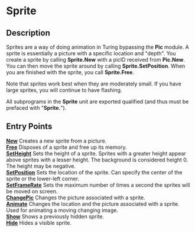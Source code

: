 
# Sprite

## Description
Sprites are a way of doing animation in Turing bypassing the **Pic** module. A sprite is essentially a picture with a specific location and "depth". You create a sprite by calling **Sprite.New** with a picID received from **Pic.New**. You can then move the sprite around by calling **Sprite.SetPosition**. When you are finished with the sprite, you call **Sprite.Free**.

Note that sprites work best when they are moderately small. If you have large sprites, you will continue to have flashing. 

All subprograms in the **Sprite** unit are exported qualified (and thus must be prefaced with "**Sprite.**").


## Entry Points

[**New**](sprite_new.html)   Creates a new sprite from a picture.  
[**Free**](sprite_free.html)   Disposes of a sprite and free up its memory.  
[**SetHeight**](sprite_setheight.html)   Sets the height of a sprite. Sprites with a greater height appear above sprites with a lesser height. The background is considered height 0. The height may be negative.  
[**SetPosition**](sprite_setposition.html)   Sets the location of the sprite. Can specify the center of the sprite or the lower-left corner.  
[**SetFrameRate**](sprite_setframerate.html)   Sets the maximum number of times a second the sprites will be moved on screen.  
[**ChangePic**](sprite_changepic.html)   Changes the picture associated with a sprite.  
[**Animate**](sprite_animate.html)   Changes the location and the picture associated with a sprite. Used for animating a moving changing image.  
[**Show**](sprite_show.html)   Shows a previously hidden sprite.  
[**Hide**](sprite_hide.html)   Hides a visible sprite.  

